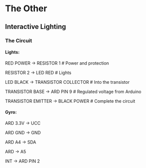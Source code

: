 # The Other

## Interactive Lighting

### The Circuit

#### Lights:

RED POWER -> RESISTOR 1 # Power and protection

RESISTOR 2 -> LED RED # Lights

LED BLACK -> TRANSISTOR COLLECTOR # Into the transistor

TRANSISTOR BASE -> ARD PIN 9 # Regulated voltage from Arduino

TRANSISTOR EMITTER -> BLACK POWER # Complete the circuit

#### Gyro:

ARD 3.3V -> UCC

ARD GND -> GND

ARD A4 -> SDA

ARD -> A5



INT -> ARD PIN 2


